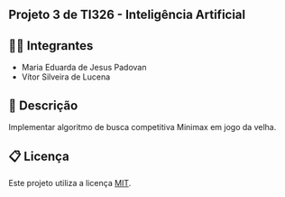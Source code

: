 ## Projeto 3 de TI326 - Inteligência Artificial

## 🧑‍🎓 Integrantes

* Maria Eduarda de Jesus Padovan
* Vítor Silveira de Lucena

## 📝 Descrição

Implementar algoritmo de busca competitiva Minimax em jogo da velha.

## 📋 Licença

Este projeto utiliza a licença [MIT](https://opensource.org/license/mit).
